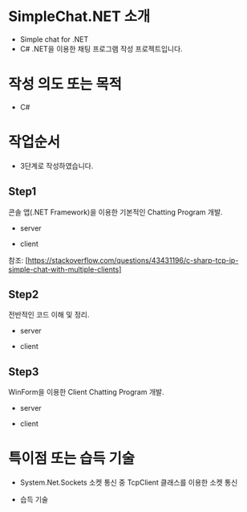 # SimpleChat.NET 소개

- Simple chat for .NET
- C# .NET을 이용한 채팅 프로그램 작성 프로젝트입니다.


# 작성 의도 또는 목적

- C#

# 작업순서

- 3단계로 작성하였습니다.

## Step1

콘솔 앱(.NET Framework)을 이용한 기본적인 Chatting Program 개발.

- server

- client

참조: [https://stackoverflow.com/questions/43431196/c-sharp-tcp-ip-simple-chat-with-multiple-clients]

## Step2

전반적인 코드 이해 및 정리.

- server

- client

## Step3

WinForm을 이용한 Client Chatting Program 개발. 

- server

- client


# 특이점 또는 습득 기술

- System.Net.Sockets 소켓 통신 중 TcpClient 클래스를 이용한 소켓 통신


- 습득 기술



